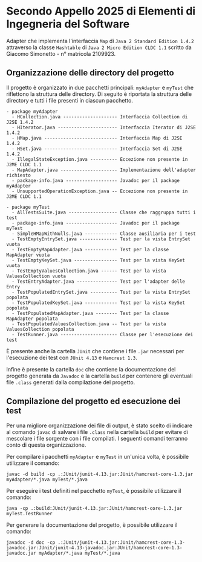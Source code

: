 # Secondo Appello 2025 di Elementi di Ingegneria del Software
Adapter che implementa l'interfaccia `Map` di `Java 2 Standard Edition 1.4.2` attraverso la classe `Hashtable` di `Java 2 Micro Edition CLDC 1.1` scritto da Giacomo Simonetto - n° matricola 2109923.

## Organizzazione delle directory del progetto
Il progetto è organizzato in due pacchetti principali: `myAdapter` e `myTest` che riflettono la struttura delle directory. Di seguito è riportata la struttura delle directory e tutti i file presenti in ciascun pacchetto.

```
- package myAdapter
  - HCollection.java -------------------- Interfaccia Collection di J2SE 1.4.2
  - HIterator.java ---------------------- Interfaccia Iterator di J2SE 1.4.2
  - HMap.java --------------------------- Interfaccia Map di J2SE 1.4.2
  - HSet.java --------------------------- Interfaccia Set di J2SE 1.4.2
  - IllegalStateException.java ---------- Eccezione non presente in J2ME CLDC 1.1
  - MapAdapter.java --------------------- Implementazione dell'adapter richiesto
  - package-info.java ------------------- Javadoc per il package myAdapter
  - UnsupportedOperationException.java -- Eccezione non presente in J2ME CLDC 1.1
```

```
- package myTest
  - AllTestsSuite.java ------------------ Classe che raggruppa tutti i test
  - package-info.java ------------------- Javadoc per il package myTest
  - SimpleHMapWithNulls.java ------------ Classe ausiliaria per i test
  - TestEmptyEntrySet.java -------------- Test per la vista EntrySet vuota
  - TestEmptyMapAdapter.java ------------ Test per la classe MapAdapter vuota
  - TestEmptyKeySet.java ---------------- Test per la vista KeySet vuota
  - TestEmptyValuesCollection.java ------ Test per la vista ValuesCollection vuota
  - TestEntryAdapter.java --------------- Test per l'adapter delle Entry
  - TestPopulatedEntrySet.java ---------- Test per la vista EntrySet popolata
  - TestPopulatedKeySet.java ------------ Test per la vista KeySet popolata
  - TestPopulatedMapAdapter.java -------- Test per la classe MapAdapter popolata
  - TestPopulatedValuesCollection.java -- Test per la vista ValuesCollection popolata
  - TestRunner.java --------------------- Classe per l'esecuzione dei test
```

È presente anche la cartella `JUnit` che contiene i file `.jar` necessari per l'esecuzione dei test con `JUnit 4.13` e `Hamcrest 1.3`.

Infine è presente la cartella `doc` che contiene la documentazione del progetto generata da `Javadoc` e la cartella `build` per contenere gli eventuali file `.class` generati dalla compilazione del progetto.

## Compilazione del progetto ed esecuzione dei test
Per una migliore organizzazione dei file di output, è stato scelto di indicare al comando `javac` di salvare i file `.class` nella cartella `build` per evitare di mescolare i file sorgente con i file compilati. I seguenti comandi terranno conto di questa organizzazione.

Per compilare i pacchetti `myAdapter` e `myTest` in un'unica volta, è possibile utilizzare il comando:
```
javac -d build -cp .:JUnit/junit-4.13.jar:JUnit/hamcrest-core-1.3.jar myAdapter/*.java myTest/*.java
```

Per eseguire i test definiti nel pacchetto `myTest`, è possibile utilizzare il comando:
```
java -cp .:build:JUnit/junit-4.13.jar:JUnit/hamcrest-core-1.3.jar myTest.TestRunner
```

Per generare la documentazione del progetto, è possibile utilizzare il comando:
```
javadoc -d doc -cp .:JUnit/junit-4.13.jar:JUnit/hamcrest-core-1.3-javadoc.jar:JUnit/junit-4.13-javadoc.jar:JUnit/hamcrest-core-1.3-javadoc.jar myAdapter/*.java myTest/*.java
```
